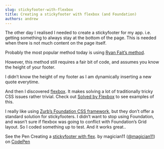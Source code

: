 ```yaml
---
slug: stickyfooter-with-flexbox
title: Creating a stickyfooter with flexbox (and Foundation)
authors: andrew
---
```


The other day I realised I needed to create a stickyfooter for my app. i.e. getting something to always stay at the bottom of the page. This is needed when there is not much content on the page itself.

Probably the most popular method today is using [Ryan Fait’s method](http://ryanfait.com/resources/footer-stick-to-bottom-of-page/).

However, this method still requires a fair bit of code, and assumes you know the height of your footer.

<!--truncate-->

I didn’t know the height of my footer as I am dynamically inserting a new quote everytime.

And then I discovered [flexbox](https://developer.mozilla.org/en-US/docs/Web/Guide/CSS/Flexible_boxes). It makes solving a lot of traditionally tricky CSS issues rather trivial. Check out [Solved by Flexbox](http://philipwalton.github.io/solved-by-flexbox/) to see examples of this.

I really like using [Zurb’s Foundation CSS framework](http://foundation.zurb.com/), but they don’t offer a standard solution for stickyfooters. I didn’t want to stop using Foundation, and wasn’t sure if flexbox was going to conflict with Foundation’s Grid layout. So I coded something up to test. And it works great..

See the Pen Creating a [stickyfooter with flex](http://codepen.io/magician11/pen/jPaKKm/). by magician11 ([@magician11](http://codepen.io/magician11)) on [CodePen](http://codepen.io/)